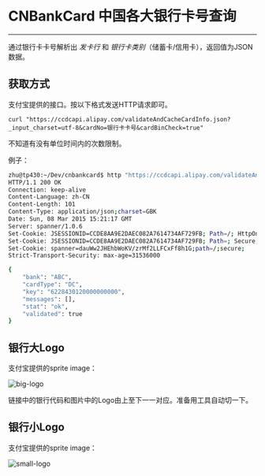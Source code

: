 # CNBankCard 中国各大银行卡号查询


----------


通过银行卡卡号解析出 *发卡行* 和 *银行卡类别*（储蓄卡/信用卡），返回值为JSON数据。

## 获取方式

支付宝提供的接口。按以下格式发送HTTP请求即可。

`curl "https://ccdcapi.alipay.com/validateAndCacheCardInfo.json?_input_charset=utf-8&cardNo=银行卡卡号&cardBinCheck=true"`

不知道有没有单位时间内的次数限制。

例子：
```bash
zhu@tp430:~/Dev/cnbankcard$ http "https://ccdcapi.alipay.com/validateAndCacheCardInfo.json?_input_charset=utf-8&cardNo=6228430120000000000&cardBinCheck=true"
HTTP/1.1 200 OK
Connection: keep-alive
Content-Language: zh-CN
Content-Length: 101
Content-Type: application/json;charset=GBK
Date: Sun, 08 Mar 2015 15:21:17 GMT
Server: spanner/1.0.6
Set-Cookie: JSESSIONID=CCDE8AA9E2DAEC082A7614734AF729FB; Path=/; HttpOnly
Set-Cookie: JSESSIONID=CCDE8AA9E2DAEC082A7614734AF729FB; Path=; Secure; HttpOnly
Set-Cookie: spanner=dauWw2JHEhbWoKV/zrMf2LLFCxFf8h1G;path=/;secure;
Strict-Transport-Security: max-age=31536000

{
    "bank": "ABC", 
    "cardType": "DC", 
    "key": "6228430120000000000", 
    "messages": [], 
    "stat": "ok", 
    "validated": true
}
```


## 银行大Logo

支付宝提供的sprite image：

![big-logo][1]

链接中的银行代码和图片中的Logo由上至下一一对应。准备用工具自动切一下。

## 银行小Logo

支付宝提供的sprite image：

![small-logo][2]


  [1]: https://apimg.alipay.com/combo.png?d=cashier&t=ABC,ARCU,ASCB,AYCB,BGB,BHB,BJBANK,BJRCB,BOC,BOCD,BOCY,BOD,BODD,BOHAIB,BOJZ,BOP,BOSZ,BOYK,BOZK,BZMD,CCB,CCQTGB,CDCB,CDRCB,CEB,CGNB,CIB,CITIC,CMB,CMBC,COMM,CQBANK,CSCB,CSRCB,CZBANK,CZCB,CZRCB,DAQINGB,DLB,DRCBCL,DYCB,DYCCB,EGBANK,FDB,FJHXBC,FSCB,FXCB,GCB,GDB,GDRCC,GLBANK,GYCB,GZB,H3CB,HANABANK,HBC,HKB,HKBEA,HRXJB,HSBANK,HXBANK,HZCB,HZCCB,ICBC,JINCHB,JNBANK,JSB,JSBANK,JSRCU,JXBANK,JZBANK,KLB,LANGFB,LSBANK,LSBC,LSCCB,LYCB,LZYH,MTBANK,NBBANK,NCB,NHB,NJCB,ORBANK,PSBC,QDCCB,QLBANK,RCB,SCB,SDEB,SDRCU,SHBANK,SHRCB,SJBANK,SPABANK,SPDB,SRBANK,SRCB,SXCB,TCRCB,TRCB,TZCB,URMQCCB,WJRCB,WZCB,XABANK,XTB,YCCB,YNRCC,YQCCB,YXCCB,YYPT,ZBCB,ZGCCB,ZJNX,ZJTLCB,ZRCBANK,ZYCBANK,ZZBANK
  [2]: https://i.alipayobjects.com/i/ecmng/png/201408/3EiPVyEM6f.png
